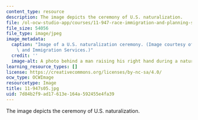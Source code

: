 ```yaml
---
content_type: resource
description: The image depicts the ceremony of U.S. naturalization.
file: /ol-ocw-studio-app/courses/11-947-race-immigration-and-planning-spring-2005/7d84b2f9ad17613e164a592455e4fa39_11-947s05.jpg
file_size: 54056
file_type: image/jpeg
image_metadata:
  caption: "Image of a U.S. naturalization ceremony. (Image courtesy of\_U.S. Citizenship\
    \ and Immigration Services.)"
  credit: ''
  image-alt: A photo behind a man raising his right hand during a naturalization ceremony.
learning_resource_types: []
license: https://creativecommons.org/licenses/by-nc-sa/4.0/
ocw_type: OCWImage
resourcetype: Image
title: 11-947s05.jpg
uid: 7d84b2f9-ad17-613e-164a-592455e4fa39
---
```

The image depicts the ceremony of U.S. naturalization.